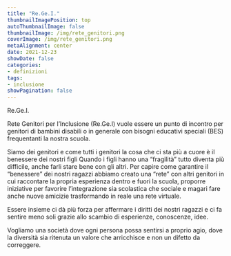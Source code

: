 ```yaml
---
title: "Re.Ge.I."
thumbnailImagePosition: top
autoThumbnailImage: false
thumbnailImage: /img/rete_genitori.png
coverImage: /img/rete_genitori.png
metaAlignment: center
date: 2021-12-23
showDate: false
categories:
- definizioni
tags:
- inclusione
showPagination: false
---
```


Re.Ge.I.

Rete Genitori per l’Inclusione (Re.Ge.I) vuole essere un punto di incontro per genitori di bambini disabili o in generale con bisogni educativi speciali (BES) frequentanti la nostra scuola. 

<!--more-->
Siamo dei genitori e come tutti i genitori la cosa che ci  sta più a cuore è il benessere dei nostri figli Quando i figli hanno una “fragilità” tutto diventa più difficile, anche farli stare bene con gli altri. Per capire come garantire il “benessere” dei nostri ragazzi abbiamo creato una “rete” con altri genitori in cui raccontare la propria esperienza dentro e fuori la scuola, proporre iniziative per favorire l’integrazione sia scolastica che sociale e magari fare anche nuove amicizie trasformando in reale una rete virtuale. 

Essere insieme ci dà più forza per affermare i diritti dei nostri ragazzi e ci fa sentire meno soli grazie allo scambio di esperienze, conoscenze, idee.

Vogliamo una società dove ogni persona possa sentirsi a proprio agio, dove la diversità sia ritenuta un valore che arricchisce e non un difetto da correggere.
